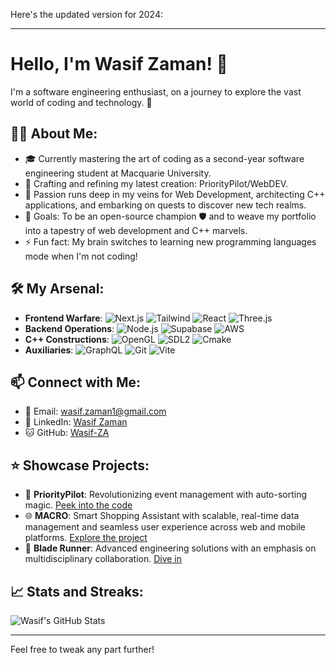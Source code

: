 Here's the updated version for 2024:

---

# Hello, I'm Wasif Zaman! 👋

I'm a software engineering enthusiast, on a journey to explore the vast world of coding and technology. 🌌

## 👨‍💻 About Me:
- 🎓 Currently mastering the art of coding as a second-year software engineering student at Macquarie University.
- 🌱 Crafting and refining my latest creation: PriorityPilot/WebDEV.
- 👀 Passion runs deep in my veins for Web Development, architecting C++ applications, and embarking on quests to discover new tech realms.
- 🥅 Goals: To be an open-source champion 🛡️ and to weave my portfolio into a tapestry of web development and C++ marvels.
- ⚡ Fun fact: My brain switches to learning new programming languages mode when I'm not coding!

## 🛠 My Arsenal:
- **Frontend Warfare**: ![Next.js](https://img.shields.io/badge/-Next.js-000000?style=flat&logo=Next.js) ![Tailwind](https://img.shields.io/badge/-Tailwind-38B2AC?style=flat&logo=tailwind-css) ![React](https://img.shields.io/badge/-React-61DAFB?style=flat&logo=react) ![Three.js](https://img.shields.io/badge/-Three.js-black?style=flat&logo=three.js)
- **Backend Operations**: ![Node.js](https://img.shields.io/badge/-Node.js-339933?style=flat&logo=node.js) ![Supabase](https://img.shields.io/badge/-Supabase-3ECF8E?style=flat&logo=supabase) ![AWS](https://img.shields.io/badge/-AWS-232F3E?style=flat&logo=amazon-aws)
- **C++ Constructions**: ![OpenGL](https://img.shields.io/badge/-OpenGL-FFFFFF?style=flat&logo=opengl) ![SDL2](https://img.shields.io/badge/-SDL2-8FBCBB?style=flat) ![Cmake](https://img.shields.io/badge/-Cmake-064F8C?style=flat&logo=cmake)
- **Auxiliaries**: ![GraphQL](https://img.shields.io/badge/-GraphQL-E10098?style=flat&logo=graphql) ![Git](https://img.shields.io/badge/-Git-F05032?style=flat&logo=git) ![Vite](https://img.shields.io/badge/-Vite-B73BFE?style=flat&logo=vite)

## 📫 Connect with Me:
- 📧 Email: [wasif.zaman1@gmail.com](mailto:wasif.zaman1@gmail.com)
- 🔗 LinkedIn: [Wasif Zaman](https://www.linkedin.com/in/wasif-zaman-4228b5245/)
- 🐱 GitHub: [Wasif-ZA](https://github.com/Wasif-ZA)

## ⭐ Showcase Projects:
- 📅 **PriorityPilot**: Revolutionizing event management with auto-sorting magic. [Peek into the code](https://github.com/Wasif-ZA/PriorityPilot.git)
- 🌐 **MACRO**: Smart Shopping Assistant with scalable, real-time data management and seamless user experience across web and mobile platforms. [Explore the project](https://github.com/Wasif-ZA/MACRO)
- 🔧 **Blade Runner**: Advanced engineering solutions with an emphasis on multidisciplinary collaboration. [Dive in](https://github.com/Wasif-ZA/ENGG2000_3000)

## 📈 Stats and Streaks:
![Wasif's GitHub Stats](https://github-readme-stats.vercel.app/api?username=Wasif-Za&show_icons=true&theme=radical)

---

Feel free to tweak any part further!
